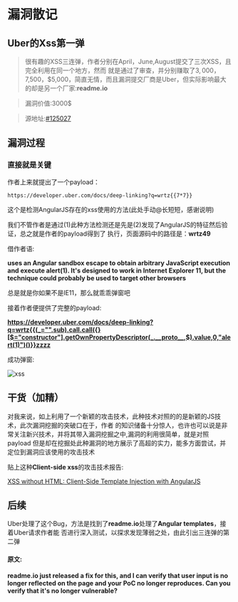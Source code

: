 # 漏洞散记
##  Uber的Xss第一弹
> 很有趣的XSS三连弹，作者分别在April，June,August提交了三次XSS，且完全利用在同一个地方，然而
就是通过了审查，并分别赚取了$3,000，$7,500，$5,000，简直无情，而且漏洞提交厂商是Uber，但实际影响最大
的却是另一个厂家:**readme.io**


> 漏洞价值:3000$

>源地址:[#125027](https://hackerone.com/reports/125027)

## 漏洞过程

### 直接就是关键
作者上来就提出了一个payload：
```
https://developer.uber.com/docs/deep-linking?q=wrtz{{7*7}}
```
这个是检测AngularJS存在的xss使用的方法(此处手动@长短短，感谢说明)

我们不管作者是通过(1)此种方法检测还是先是(2)发现了AngularJS的特征然后验证，总之就是作者的payload得到了
执行，页面源码中的路径是：**wrtz49**

借作者语:

**uses an Angular sandbox escape to obtain arbitrary JavaScript execution and execute alert(1). It's designed to work in Internet Explorer 11, but the technique could probably be used to target other browsers**

总是就是你如果不是IE11，那么就乖乖弹窗吧

接着作者便提供了完整的payload:

**https://developer.uber.com/docs/deep-linking?q=wrtz{{(_="".sub).call.call({}[$="constructor"].getOwnPropertyDescriptor(_.__proto__,$).value,0,"alert(1)")()}}zzzz**

成功弹窗:

![xss](https://hackerone-attachments.s3.amazonaws.com/production/000/080/391/2b7e7114b53c85300ad7415e7c194467ba9747cf/Screen_Shot_2016-03-22_at_16.51.13.png?X-Amz-Algorithm=AWS4-HMAC-SHA256&X-Amz-Credential=AKIAJFXIS7KJADBA4QQA%2F20161209%2Fus-east-1%2Fs3%2Faws4_request&X-Amz-Date=20161209T045219Z&X-Amz-Expires=3600&X-Amz-SignedHeaders=host&X-Amz-Signature=945189f7cdb5fec3750ff00261e7cd20e0fb0cdfb0d3cacb69b1f5636e71b0dc)

## 干货（加精）

对我来说，如上利用了一个新颖的攻击技术，此种技术对照的的是新颖的JS技术，此次漏洞挖掘的突破口在于，作者
的知识储备十分惊人，也许也可以说是非常关注新兴技术，并将其带入漏洞挖掘之中,漏洞的利用很简单，就是对照payload
但是却在挖掘处此种漏洞的地方展示了高超的实力，能多方面尝试，并定位到漏洞应该使用的攻击技术

贴上这种**Client-side xss**的攻击技术报告:

[ XSS without HTML: Client-Side Template Injection with AngularJS
](https://hackerone.com/redirect?signature=49c7114e65f27ab7700511ac15aaa633cf22a68b&url=http%3A%2F%2Fblog.portswigger.net%2F2016%2F01%2Fxss-without-html-client-side-template.html)

## 后续
Uber处理了这个Bug，方法是找到了**readme.io**处理了**Angular templates**，接着Uber请求作者能
否进行深入测试，以探求发现薄弱之处，由此引出三连弹的第二弹

#### 原文:

**readme.io just released a fix for this, and I can verify that user input is no longer reflected on the page and your PoC no longer reproduces. Can you verify that it's no longer vulnerable?**
